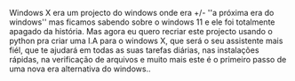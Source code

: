 Windows X era um projecto do windows onde era +/- ''a próxima era do windows''
mas ficamos sabendo sobre o windows 11 e ele foi totalmente apagado da história.
Mas agora eu quero recriar este projecto usando o python pra criar uma I.A para o 
windows X, que será o seu assistente mais fiél, que te ajudará em todas as suas tarefas
diárias, nas instalações rápidas, na verificação de arquivos e muito mais este é o primeiro
passo de uma nova era alternativa do windows..